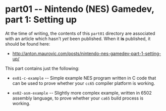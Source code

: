 # part01 -- Nintendo (NES) Gamedev, part 1: Setting up

At the time of writing, the contents of this `part01` directory are associated with an
article which hasn't *yet* been published. When it **is** published, it should be found here:

* http://anton.maurovic.com/posts/nintendo-nes-gamedev-part-1-setting-up/

This part contains just the following:

*	`ex01-c-example` -- Simple example NES program written in C code that can be used to
	prove whether your `cc65` compiler platform is working.

*	`ex02-asm-example` -- Slightly more complex example, written in 6502 assembly language,
	to prove whether your `ca65` build process is working.

